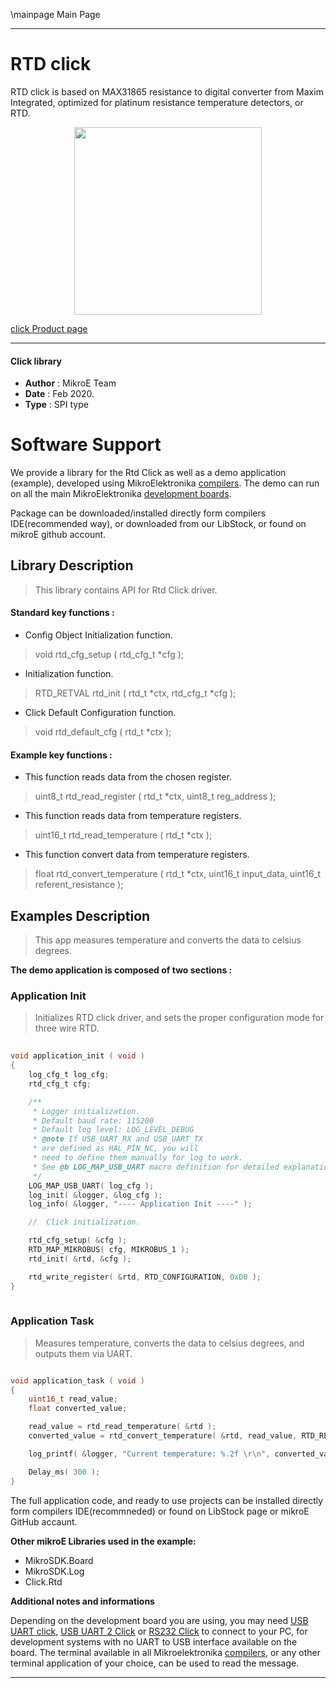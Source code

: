 \mainpage Main Page
 
---
# RTD click

RTD click is based on MAX31865 resistance to digital converter from Maxim Integrated, optimized for platinum resistance temperature detectors, or RTD.

<p align="center">
  <img src="https://download.mikroe.com/images/click_for_ide/rtd_click.png" height=300px>
</p>

[click Product page](https://www.mikroe.com/rtd-click)

---


#### Click library 

- **Author**        : MikroE Team
- **Date**          : Feb 2020.
- **Type**          : SPI type


# Software Support

We provide a library for the Rtd Click 
as well as a demo application (example), developed using MikroElektronika 
[compilers](https://shop.mikroe.com/compilers). 
The demo can run on all the main MikroElektronika [development boards](https://shop.mikroe.com/development-boards).

Package can be downloaded/installed directly form compilers IDE(recommended way), or downloaded from our LibStock, or found on mikroE github account. 

## Library Description

> This library contains API for Rtd Click driver.

#### Standard key functions :

- Config Object Initialization function.
> void rtd_cfg_setup ( rtd_cfg_t *cfg ); 
 
- Initialization function.
> RTD_RETVAL rtd_init ( rtd_t *ctx, rtd_cfg_t *cfg );

- Click Default Configuration function.
> void rtd_default_cfg ( rtd_t *ctx );


#### Example key functions :

- This function reads data from the chosen register.
> uint8_t rtd_read_register ( rtd_t *ctx, uint8_t reg_address );
 
- This function reads data from temperature registers.
> uint16_t rtd_read_temperature ( rtd_t *ctx );

- This function convert data from temperature registers.
> float rtd_convert_temperature ( rtd_t *ctx, uint16_t input_data, uint16_t referent_resistance );

## Examples Description

> This app measures temperature and converts the data to celsius degrees.

**The demo application is composed of two sections :**

### Application Init 

> Initializes RTD click driver, and sets the
> proper configuration mode for three wire RTD.

```c
 
void application_init ( void )
{
    log_cfg_t log_cfg;
    rtd_cfg_t cfg;

    /** 
     * Logger initialization.
     * Default baud rate: 115200
     * Default log level: LOG_LEVEL_DEBUG
     * @note If USB_UART_RX and USB_UART_TX 
     * are defined as HAL_PIN_NC, you will 
     * need to define them manually for log to work. 
     * See @b LOG_MAP_USB_UART macro definition for detailed explanation.
     */
    LOG_MAP_USB_UART( log_cfg );
    log_init( &logger, &log_cfg );
    log_info( &logger, "---- Application Init ----" );

    //  Click initialization.

    rtd_cfg_setup( &cfg );
    RTD_MAP_MIKROBUS( cfg, MIKROBUS_1 );
    rtd_init( &rtd, &cfg );

    rtd_write_register( &rtd, RTD_CONFIGURATION, 0xD0 );
}
  
```

### Application Task

> Measures temperature, converts the data to celsius degrees,
> and outputs them via UART. 

```c

void application_task ( void )
{
    uint16_t read_value;
    float converted_value;

    read_value = rtd_read_temperature( &rtd );
    converted_value = rtd_convert_temperature( &rtd, read_value, RTD_REF_RESISTANCE_470);

    log_printf( &logger, "Current temperature: %.2f \r\n", converted_value );

    Delay_ms( 300 );
}

```

The full application code, and ready to use projects can be  installed directly form compilers IDE(recommneded) or found on LibStock page or mikroE GitHub accaunt.

**Other mikroE Libraries used in the example:** 

- MikroSDK.Board
- MikroSDK.Log
- Click.Rtd

**Additional notes and informations**

Depending on the development board you are using, you may need 
[USB UART click](https://shop.mikroe.com/usb-uart-click), 
[USB UART 2 Click](https://shop.mikroe.com/usb-uart-2-click) or 
[RS232 Click](https://shop.mikroe.com/rs232-click) to connect to your PC, for 
development systems with no UART to USB interface available on the board. The 
terminal available in all Mikroelektronika 
[compilers](https://shop.mikroe.com/compilers), or any other terminal application 
of your choice, can be used to read the message.



---
